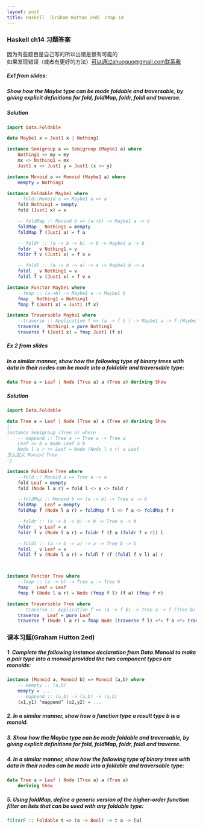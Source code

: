 ```yaml
---
layout: post
title: Haskell （Graham Hutton 2ed） chap 14
---
```


### Haskell ch14 习题答案
因为有些题目是自己写的所以出错是很有可能的  
如果发现错误（或者有更好的方法）可以通过ahuoguo@gmail.com联系我  

##### Ex1 from slides:   

##### Show how the Maybe type can be made foldable and traversable, by giving explicit definitions for fold, foldMap, foldr, foldl and traverse.  

##### Solution
```haskell
import Data.Foldable

data Maybe1 x = Just1 x | Nothing1

instance Semigroup a => Semigroup (Maybe1 a) where
    Nothing1 <> my = my
    mx <> Nothing1 = mx
    Just1 x <> Just1 y = Just1 (x <> y)

instance Monoid a => Monoid (Maybe1 a) where
    mempty = Nothing1

instance Foldable Maybe1 where
    --fold::Monoid a => Maybe1 a => a
    fold Nothing1 = mempty
    fold (Just1 x) = x

    -- foldMap :: Moniod b => (a->b) -> Maybe1 a -> b
    foldMap _ Nothing1 = mempty
    foldMap f (Just1 a) = f a

    -- foldr :: (a -> b -> b) -> b -> Maybe1 a -> b
    foldr _ v Nothing1 = v
    foldr f v (Just1 x) = f x v

    -- foldl :: (a -> b -> a) -> a -> Maybe1 b -> a
    foldl _ v Nothing1 = v
    foldl f v (Just1 x) = f v x

instance Functor Maybe1 where
    --fmap :: (a->b) -> Maybe1 a -> Maybe1 b
    fmap _ Nothing1 = Nothing1
    fmap f (Just1 x) = Just1 (f x)

instance Traversable Maybe1 where
    --traverse :: Applicative f => (a -> f b ) -> Maybe1 a -> f (Maybe1 b)
    traverse _ Nothing1 = pure Nothing1
    traverse f (Just1 x) = fmap Just1 (f x)
```

##### Ex 2 from slides

##### In a similar manner, show how the following type of binary trees with data in their nodes can be made into a foldable and traversable type:
```Haskell
data Tree a = Leaf | Node (Tree a) a (Tree a) deriving Show
```
##### Solution
```haskell
import Data.Foldable 

data Tree a = Leaf | Node (Tree a) a (Tree a) deriving Show
{-
instance Semigroup (Tree a) where
    -- mappend :: Tree a -> Tree a -> Tree a
    Leaf <> b = Node Leaf a b
    Node l a r <> Leaf = Node (Node l a r) a Leaf
怎么定义 Moniod Tree
-}

instance Foldable Tree where
    --fold :: Monoid a => Tree a -> a
    fold Leaf = mempty
    fold (Node l a r) = fold l <> a <> fold r

    --foldMap :: Moniod b => (a -> b) -> Tree a -> b
    foldMap _ Leaf = mempty
    foldMap f (Node l a r) = foldMap f l <> f a <> foldMap f r

    --foldr :: (a -> b -> b) -> b -> Tree a -> b
    foldr _ v Leaf = v
    foldr f v (Node l a r) = foldr f (f a (foldr f v r)) l

    --foldl :: (a -> b -> a) -> a -> Tree b -> b
    foldl _ v Leaf = v
    foldl f v (Node l a r) = foldl f (f (foldl f v l) a) r



instance Functor Tree where
    --fmap :: (a -> b) -> Tree a -> Tree b
    fmap _ Leaf = Leaf
    fmap f (Node l a r) = Node (fmap f l) (f a) (fmap f r)

instance Traversable Tree where
    -- traverse :: Applicative f => (a -> f b) -> Tree a -> f (Tree b)
    traverse _ Leaf = pure Leaf
    traverse f (Node l a r) = fmap Node (traverse f l) <*> f a <*> traverse f r
```

### 课本习题(Graham Hutton 2ed)

##### 1. Complete the following instance declaration from Data.Monoid to make a pair type into a monoid provided the two component types are monoids:
```Haskell
instance (Monoid a, Monoid b) => Monoid (a,b) where 
    -- mempty :: (a,b)
    mempty = ...
    -- mappend :: (a,b) -> (a,b) -> (a,b) 
    (x1,y1) ‘mappend‘ (x2,y2) = ...
```
   
##### 2. In a similar manner, show how a function type a result type b is a monoid.   

##### 3. Show how the Maybe type can be made foldable and traversable, by giving explicit definitions for *fold*, *foldMap*, *foldr*, *foldl* and *traverse*.  

##### 4.  In a similar manner, show how the following type of binary trees with data in their nodes can be made into a foldable and traversable type:
```Haskell
data Tree a = Leaf | Node (Tree a) a (Tree a) 
    deriving Show
```

##### 5. Using foldMap, define a generic version of the higher-order function filter on lists that can be used with any foldable type:
```Haskell
filterF :: Foldable t => (a -> Bool) -> t a -> [a]
```
